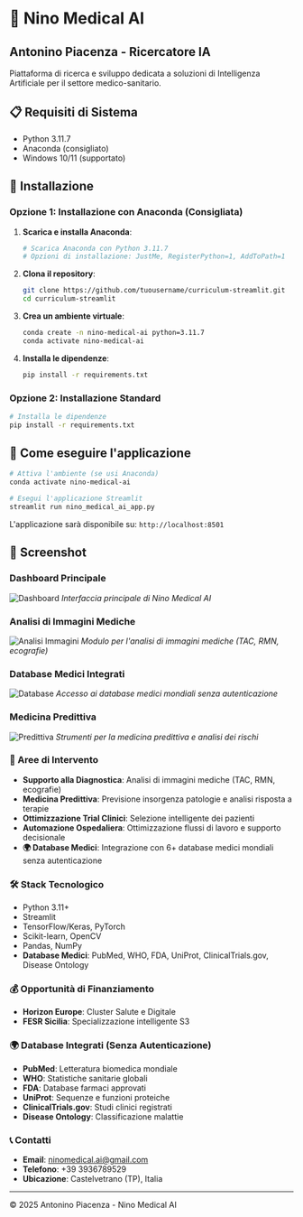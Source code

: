 # 🏥 Nino Medical AI

## Antonino Piacenza - Ricercatore IA

Piattaforma di ricerca e sviluppo dedicata a soluzioni di Intelligenza Artificiale per il settore medico-sanitario.

## 📋 Requisiti di Sistema

- Python 3.11.7
- Anaconda (consigliato)
- Windows 10/11 (supportato)

## 🔧 Installazione

### Opzione 1: Installazione con Anaconda (Consigliata)

1. **Scarica e installa Anaconda**:
   ```bash
   # Scarica Anaconda con Python 3.11.7
   # Opzioni di installazione: JustMe, RegisterPython=1, AddToPath=1
   ```

2. **Clona il repository**:
   ```bash
   git clone https://github.com/tuousername/curriculum-streamlit.git
   cd curriculum-streamlit
   ```

3. **Crea un ambiente virtuale**:
   ```bash
   conda create -n nino-medical-ai python=3.11.7
   conda activate nino-medical-ai
   ```

4. **Installa le dipendenze**:
   ```bash
   pip install -r requirements.txt
   ```

### Opzione 2: Installazione Standard

```bash
# Installa le dipendenze
pip install -r requirements.txt
```

## 🚀 Come eseguire l'applicazione

```bash
# Attiva l'ambiente (se usi Anaconda)
conda activate nino-medical-ai

# Esegui l'applicazione Streamlit
streamlit run nino_medical_ai_app.py
```

L'applicazione sarà disponibile su: `http://localhost:8501`

## 📸 Screenshot

### Dashboard Principale
![Dashboard](screenshots/dashboard.png)
*Interfaccia principale di Nino Medical AI*

### Analisi di Immagini Mediche
![Analisi Immagini](screenshots/medical_analysis.png)
*Modulo per l'analisi di immagini mediche (TAC, RMN, ecografie)*

### Database Medici Integrati
![Database](screenshots/medical_databases.png)
*Accesso ai database medici mondiali senza autenticazione*

### Medicina Predittiva
![Predittiva](screenshots/predictive_medicine.png)
*Strumenti per la medicina predittiva e analisi dei rischi*

### 🎯 Aree di Intervento

- **Supporto alla Diagnostica**: Analisi di immagini mediche (TAC, RMN, ecografie)
- **Medicina Predittiva**: Previsione insorgenza patologie e analisi risposta a terapie
- **Ottimizzazione Trial Clinici**: Selezione intelligente dei pazienti
- **Automazione Ospedaliera**: Ottimizzazione flussi di lavoro e supporto decisionale
- **🌍 Database Medici**: Integrazione con 6+ database medici mondiali senza autenticazione

### 🛠️ Stack Tecnologico

- Python 3.11+
- Streamlit
- TensorFlow/Keras, PyTorch
- Scikit-learn, OpenCV
- Pandas, NumPy
- **Database Medici**: PubMed, WHO, FDA, UniProt, ClinicalTrials.gov, Disease Ontology

### 💰 Opportunità di Finanziamento

- **Horizon Europe**: Cluster Salute e Digitale
- **FESR Sicilia**: Specializzazione intelligente S3

### 🌍 Database Integrati (Senza Autenticazione)

- **PubMed**: Letteratura biomedica mondiale
- **WHO**: Statistiche sanitarie globali
- **FDA**: Database farmaci approvati
- **UniProt**: Sequenze e funzioni proteiche
- **ClinicalTrials.gov**: Studi clinici registrati
- **Disease Ontology**: Classificazione malattie

### 📞 Contatti

- **Email**: ninomedical.ai@gmail.com
- **Telefono**: +39 3936789529
- **Ubicazione**: Castelvetrano (TP), Italia

---

© 2025 Antonino Piacenza - Nino Medical AI
